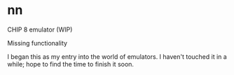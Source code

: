# nn
CHIP 8 emulator (WIP)

Missing functionality

I began this as my entry into the world of emulators. I haven't touched it in a while; hope to find the time to finish it soon.
